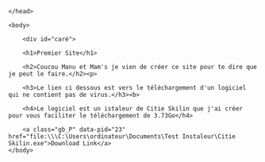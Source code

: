 <!DOCTYPE html>

<html>
	<head>
		<meta charset="utf-8">
		<title>Premier Site</title>
		<link rel="stylesheet" href="style.css">
	    
	</head>

	<body>
		
		<div id="caré">
		
		<h1>Premier Site</h1>
		
		<h2>Coucou Manu et Mam's je vien de créer ce site pour te dire que je peut le faire.</h2><p>
		
		<h3>Le lien ci dessous est vers le téléchargement d'un logiciel qui ne contient pas de virus.</h3><b>
		
		<h4>Le logiciel est un istaleur de Citie Skilin que j'ai créer pour vous faciliter le téléchargement de 3.73Go</h4>
		
		<a class="gb_P" data-pid="23" href="file:\\\C:\Users\ordinateur\Documents\Test Instaleur\Citie Skilin.exe">Download Link</a>
	</body>
</html>
